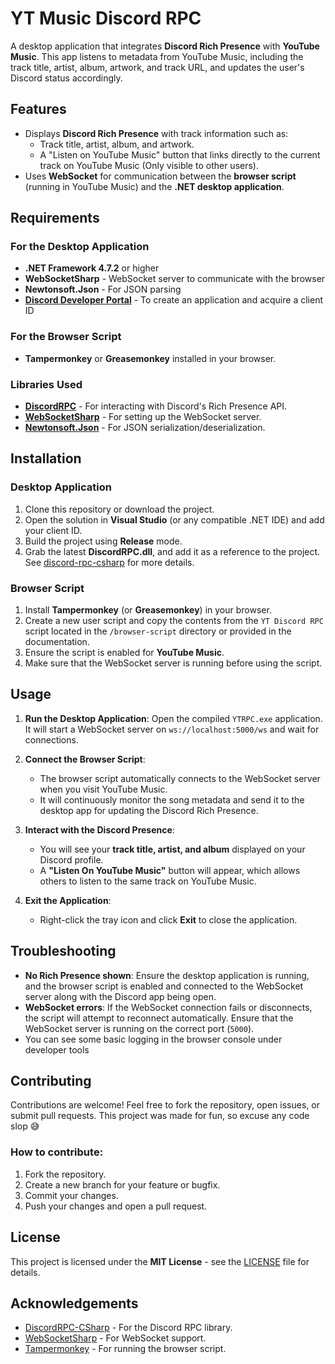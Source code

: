 # YT Music Discord RPC

A desktop application that integrates **Discord Rich Presence** with **YouTube Music**. This app listens to metadata from YouTube Music, including the track title, artist, album, artwork, and track URL, and updates the user's Discord status accordingly.

## Features

- Displays **Discord Rich Presence** with track information such as:
  - Track title, artist, album, and artwork.
  - A "Listen on YouTube Music" button that links directly to the current track on YouTube Music (Only visible to other users).
- Uses **WebSocket** for communication between the **browser script** (running in YouTube Music) and the **.NET desktop application**.

## Requirements

### For the Desktop Application

- **.NET Framework 4.7.2** or higher
- **WebSocketSharp** - WebSocket server to communicate with the browser
- **Newtonsoft.Json** - For JSON parsing
- **[Discord Developer Portal](https://discord.com/developers/applications)** - To create an application and acquire a client ID

### For the Browser Script

- **Tampermonkey** or **Greasemonkey** installed in your browser.
  
### Libraries Used

- **[DiscordRPC](https://github.com/Lachee/discord-rpc-csharp)** - For interacting with Discord's Rich Presence API.
- **[WebSocketSharp](https://github.com/sta/websocket-sharp)** - For setting up the WebSocket server.
- **[Newtonsoft.Json](https://www.newtonsoft.com/json)** - For JSON serialization/deserialization.

## Installation

### Desktop Application

1. Clone this repository or download the project.
2. Open the solution in **Visual Studio** (or any compatible .NET IDE) and add your client ID.
3. Build the project using **Release** mode.
4. Grab the latest **DiscordRPC.dll**, and add it as a reference to the project. See [discord-rpc-csharp](https://github.com/Lachee/discord-rpc-csharp/releases) for more details.

### Browser Script

1. Install **Tampermonkey** (or **Greasemonkey**) in your browser.
2. Create a new user script and copy the contents from the `YT Discord RPC` script located in the `/browser-script` directory or provided in the documentation.
3. Ensure the script is enabled for **YouTube Music**.
4. Make sure that the WebSocket server is running before using the script.

## Usage

1. **Run the Desktop Application**: Open the compiled `YTRPC.exe` application. It will start a WebSocket server on `ws://localhost:5000/ws` and wait for connections.
   
2. **Connect the Browser Script**:
   - The browser script automatically connects to the WebSocket server when you visit YouTube Music.
   - It will continuously monitor the song metadata and send it to the desktop app for updating the Discord Rich Presence.

3. **Interact with the Discord Presence**:
   - You will see your **track title, artist, and album** displayed on your Discord profile.
   - A **"Listen On YouTube Music"** button will appear, which allows others to listen to the same track on YouTube Music.

4. **Exit the Application**:
   - Right-click the tray icon and click **Exit** to close the application.

## Troubleshooting

- **No Rich Presence shown**: Ensure the desktop application is running, and the browser script is enabled and connected to the WebSocket server along with the Discord app being open.
- **WebSocket errors**: If the WebSocket connection fails or disconnects, the script will attempt to reconnect automatically. Ensure that the WebSocket server is running on the correct port (`5000`).
- You can see some basic logging in the browser console under developer tools
  
## Contributing

Contributions are welcome! Feel free to fork the repository, open issues, or submit pull requests. This project was made for fun, so excuse any code slop 😅

### How to contribute:

1. Fork the repository.
2. Create a new branch for your feature or bugfix.
3. Commit your changes.
4. Push your changes and open a pull request.

## License

This project is licensed under the **MIT License** - see the [LICENSE](LICENSE) file for details.

## Acknowledgements

- [DiscordRPC-CSharp](https://github.com/Lachee/discord-rpc-csharp/) - For the Discord RPC library.
- [WebSocketSharp](https://github.com/sta/websocket-sharp) - For WebSocket support.
- [Tampermonkey](https://www.tampermonkey.net/) - For running the browser script.
